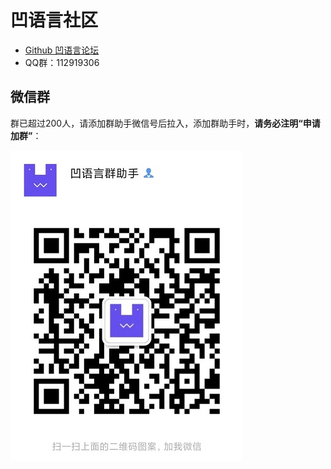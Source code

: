 # 凹语言社区

- [Github 凹语言论坛](https://github.com/wa-lang/wa/discussions)
- QQ群：112919306

## 微信群

群已超过200人，请添加群助手微信号后拉入，添加群助手时，**请务必注明“申请加群”**：

![微信群二维码](../static/images/wechatgroup.jpg)
